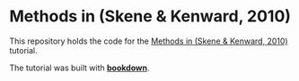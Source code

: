 # Methods in (Skene & Kenward, 2010)

This repository holds the code for the [Methods in (Skene & Kenward, 2010)](https://bookdown.org/dylanonslowfc11/Mixed-Models-Small-Sample-Tutorial-bs4/) tutorial.  

The tutorial was built with [**bookdown**](https://github.com/rstudio/bookdown). 


